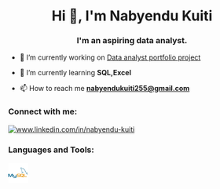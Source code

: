<h1 align="center">Hi 👋, I'm Nabyendu Kuiti</h1>
<h3 align="center">I'm an aspiring data analyst.</h3>

- 🔭 I’m currently working on [Data analyst portfolio project](https://github.com/nabyendukuiti/8-Week-SQL-Challenge#case-study-1-dannys-diner)

- 🌱 I’m currently learning **SQL,Excel**

- 📫 How to reach me **nabyendukuiti255@gmail.com**

<h3 align="left">Connect with me:</h3>
<p align="left">
<a href="https://linkedin.com/in/www.linkedin.com/in/nabyendu-kuiti" target="blank"><img align="center" src="https://raw.githubusercontent.com/rahuldkjain/github-profile-readme-generator/master/src/images/icons/Social/linked-in-alt.svg" alt="www.linkedin.com/in/nabyendu-kuiti" height="30" width="40" /></a>
</p>

<h3 align="left">Languages and Tools:</h3>
<p align="left"> <a href="https://www.mysql.com/" target="_blank" rel="noreferrer"> <img src="https://raw.githubusercontent.com/devicons/devicon/master/icons/mysql/mysql-original-wordmark.svg" alt="mysql" width="40" height="40"/> </a>
</p>

<!---
nabyendukuiti/nabyendukuiti is a ✨ special ✨ repository because its `README.md` (this file) appears on your GitHub profile.
You can click the Preview link to take a look at your changes.
--->

